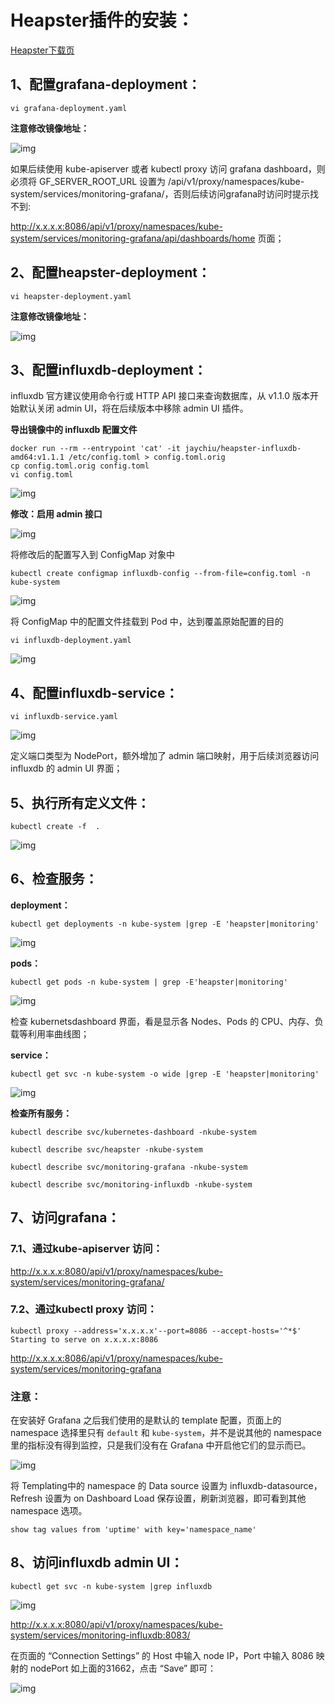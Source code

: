 # Heapster插件的安装：

[Heapster下载页](https://github.com/kubernetes/heapster/releases)

## 1、配置grafana-deployment：

```shell
vi grafana-deployment.yaml
```

**注意修改镜像地址：**

![img](../images/heapster-1.png)

如果后续使用 kube-apiserver 或者 kubectl proxy 访问 grafana dashboard，则必须将 GF_SERVER_ROOT_URL 设置为 /api/v1/proxy/namespaces/kube-system/services/monitoring-grafana/，否则后续访问grafana时访问时提示找不到:

<http://x.x.x.x:8086/api/v1/proxy/namespaces/kube-system/services/monitoring-grafana/api/dashboards/home> 页面；

## 2、配置heapster-deployment：

```shell
vi heapster-deployment.yaml
```

**注意修改镜像地址：**

![img](../images/heapster-2.png)

## 3、配置influxdb-deployment：

influxdb 官方建议使用命令行或 HTTP API 接口来查询数据库，从 v1.1.0 版本开始默认关闭 admin UI，将在后续版本中移除 admin UI 插件。

**导出镜像中的 influxdb 配置文件**

```shell
docker run --rm --entrypoint 'cat' -it jaychiu/heapster-influxdb-amd64:v1.1.1 /etc/config.toml > config.toml.orig
cp config.toml.orig config.toml
vi config.toml
```

![img](../images/heapster-4.png)

**修改：启用 admin 接口**

![img](../images/heapster-5.png)

将修改后的配置写入到 ConfigMap 对象中

```shell
kubectl create configmap influxdb-config --from-file=config.toml -n kube-system
```

![img](../images/heapster-6.png)

将 ConfigMap 中的配置文件挂载到 Pod 中，达到覆盖原始配置的目的

```shell
vi influxdb-deployment.yaml
```

![img](../images/heapster-3.png)

## 4、配置influxdb-service：

```shell
vi influxdb-service.yaml
```

![img](../images/heapster-7.png)

定义端口类型为 NodePort，额外增加了 admin 端口映射，用于后续浏览器访问 influxdb 的 admin UI 界面；

## 5、执行所有定义文件：

```shell
kubectl create -f  .
```

![img](../images/heapster-8.png)

## 6、检查服务：

**deployment：**

```shell
kubectl get deployments -n kube-system |grep -E 'heapster|monitoring'
```
![img](../images/heapster-9.png)

**pods：**

```shell
kubectl get pods -n kube-system | grep -E'heapster|monitoring'
```
![img](../images/heapster-10.png)

检查 kubernetsdashboard 界面，看是显示各 Nodes、Pods 的 CPU、内存、负载等利用率曲线图；

**service：**

```shell
kubectl get svc -n kube-system -o wide |grep -E 'heapster|monitoring'
```

![img](../images/heapster-11.png)

**检查所有服务：**

```shell
kubectl describe svc/kubernetes-dashboard -nkube-system
```
```shell
kubectl describe svc/heapster -nkube-system
```
```shell
kubectl describe svc/monitoring-grafana -nkube-system
```
```shell
kubectl describe svc/monitoring-influxdb -nkube-system
```
## 7、访问grafana：

### 7.1、通过kube-apiserver 访问：

<http://x.x.x.x:8080/api/v1/proxy/namespaces/kube-system/services/monitoring-grafana/>

### 7.2、通过kubectl proxy 访问：

```shell
kubectl proxy --address='x.x.x.x'--port=8086 --accept-hosts='^*$'
Starting to serve on x.x.x.x:8086
```

<http://x.x.x.x:8086/api/v1/proxy/namespaces/kube-system/services/monitoring-grafana>

### 注意：

在安装好 Grafana 之后我们使用的是默认的 template 配置，页面上的 namespace 选择里只有 `default` 和 `kube-system`，并不是说其他的 namespace 里的指标没有得到监控，只是我们没有在 Grafana 中开启他它们的显示而已。

![img](../images/heapster-12.png)

将 Templating中的 namespace 的 Data source 设置为 influxdb-datasource，Refresh 设置为 on Dashboard Load 保存设置，刷新浏览器，即可看到其他namespace 选项。

```shell
show tag values from 'uptime' with key='namespace_name'
```

## 8、访问influxdb admin UI：

```shell
kubectl get svc -n kube-system |grep influxdb
```

![img](../images/heapster-13.png)

<http://x.x.x.x:8080/api/v1/proxy/namespaces/kube-system/services/monitoring-influxdb:8083/>

在页面的 “Connection Settings” 的 Host 中输入 node IP，Port 中输入 8086 映射的 nodePort 如上面的31662，点击 “Save” 即可：

![img](../images/heapster-14.png)
